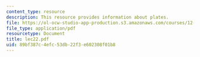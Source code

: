 ```yaml
---
content_type: resource
description: This resource provides information about plates.
file: https://ol-ocw-studio-app-production.s3.amazonaws.com/courses/12-005-applications-of-continuum-mechanics-to-earth-atmospheric-and-planetary-sciences-spring-2006/89bf387c4efc53db22f3e602308f01b8_lec22.pdf
file_type: application/pdf
resourcetype: Document
title: lec22.pdf
uid: 89bf387c-4efc-53db-22f3-e602308f01b8
---
```

